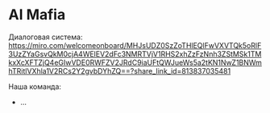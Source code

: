 # AI Mafia

Диалоговая система:
https://miro.com/welcomeonboard/MHJsUDZ0SzZoTHlEQlFwVXVTQk5oRlF3UzZYaGsvQkM0cjA4WElEV2dFc3NMRTVjV1RHS2xhZzFzNnh3ZStMSk1TMkxXcXFTZjQ4eGIwVDE0RWFZV2JRdC9iaUFtQWJueWs5a2tKN1NwZ1BNWmhTRitlVXhla1V2RCs2Y2gvbDYhZQ==?share_link_id=813837035481

Наша команда:
- ...